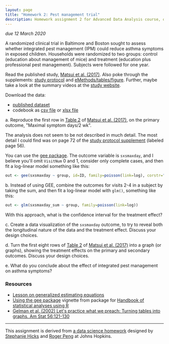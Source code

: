 ```yaml
---
layout: page
title: "Homework 2: Pest management trial"
description: Homework assignment 2 for Advanced Data Analysis course, on reproducing results from a clinical trial analysis, and data visualization.
---
```


_due 12 March 2020_

A randomized clinical trial in Baltimore and Boston sought to assess
whether integrated pest management (IPM) could reduce asthma symptoms
in exposed children. Households were randomized to two groups: control (education
about management of mice) and treatment (education plus professional
pest management). Subjects were followed for one year.

Read the published study, [Matsui et al.
(2017)](https://www.ncbi.nlm.nih.gov/pmc/articles/PMC5632564/). Also
poke through the supplements: [study
protocol](https://www.ncbi.nlm.nih.gov/pmc/articles/PMC5632564/bin/NIHMS904640-supplement-Supplement_1.pdf)
and
[eMethods/tables/figure](https://www.ncbi.nlm.nih.gov/pmc/articles/PMC5632564/bin/NIHMS904640-supplement-Supplement_2.pdf).
Further, maybe take a look at the summary videos at the [study
website](https://rdpeng.github.io/MAAIT/).

Download the data:
 - [published dataset](https://rdpeng.github.io/MAAIT/maait.csv)
 - codebook as [csv file](https://rdpeng.github.io/MAAIT/codebook.csv)
   or [xlsx file](https://rdpeng.github.io/MAAIT/codebook.xlsx)

a. Reproduce the first row in [Table
2](https://www.ncbi.nlm.nih.gov/pmc/articles/PMC5632564/table/T2/) of
[Matsui et al. (2017)](https://www.ncbi.nlm.nih.gov/pmc/articles/PMC5632564/), on
the primary outcome, "Maximal symptom days/2 wk".

The analysis does not seem to be not described in much detail. The
most detail I could find was on page 72 of the [study protocol
supplement](https://www.ncbi.nlm.nih.gov/pmc/articles/PMC5632564/table/T2/)
(labeled page 56).

You can use the [gee package](https://cran.r-project.org/package=gee).
The outcome variable is `sxsmaxday`, and I believe you'll omit `VisitNum`
0 and 1, consider only complete cases, and then fit a log-linear model
something like this:

```r
out <- gee(sxsmaxday ~ group, id=ID, family=poisson(link=log), corstr="exchangeable")
```

b. Instead of using GEE, combine the outcomes for visits 2-4 in a
subject by taking the sum, and then fit a log-linear model with
`glm()`, something like this:

```r
out <- glm(sxsmaxday_sum ~ group, family=poisson(link=log))
```

With this approach, what is the confidence interval for the treatment
effect?

c. Create a data visualization of the `sxsmaxday` outcome, to try to
reveal both the longitudinal nature of the data and the treatment
effect. Discuss your design choices.

d. Turn the first eight rows of [Table
2](https://www.ncbi.nlm.nih.gov/pmc/articles/PMC5632564/table/T2/) of
[Matsui et al.
(2017)](https://www.ncbi.nlm.nih.gov/pmc/articles/PMC5632564/) into a
graph (or graphs), showing the treatment effects on the primary and
secondary outcomes. Discuss your design choices.

e. What do you conclude about the effect of integrated pest management
on asthma symptoms?



### Resources

- [Lesson on generalized estimating
  equations](https://online.stat.psu.edu/stat504/node/179/)
- [Using the gee
  package](https://cran.r-project.org/web/packages/HSAUR2/vignettes/Ch_analysing_longitudinal_dataII.pdf)
  vignette from package for [Handbook of statistical analyses using
  R](https://smile.amazon.com/gp/product/1482204584?ie=UTF8&tag=7210-20)
- [Gelman et al. (2002) Let's practice what we preach: Turning tables
  into graphs. Am Stat 56:121-130](http://www.stat.columbia.edu/~gelman/research/published/dodhia.pdf)

---

This assignment is derived from [a data science
homework](https://jhu-advdatasci.github.io/2019/homeworks/711-hw5-assignment.html)
designed by [Stephanie Hicks](http://stephaniehicks.com/) and [Roger
Peng](http://www.biostat.jhsph.edu/~rpeng/) at Johns Hopkins.
